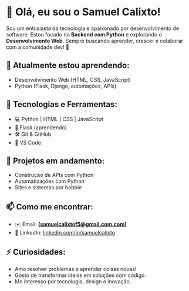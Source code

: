 # 👋 Olá, eu sou o Samuel Calixto!

Sou um entusiasta da tecnologia e apaixonado por desenvolvimento de software. Estou focado no **Backend com Python** e explorando o  **Desenvolvimento Web**. Sempre buscando aprender, crescer e colaborar com a comunidade dev! 🚀

## 🧠 Atualmente estou aprendendo:
- Desenvolvimento Web (HTML, CSS, JavaScript)
- Python (Flask, Django, automações, APIs)

## 🔧 Tecnologias e Ferramentas:
- 💻 Python | HTML | CSS | JavaScript 
- 🐍 Flask (aprendendo)
- 🛠️ Git & GitHub
- 🧰 VS Code

## 🌱 Projetos em andamento:
- Construção de APIs com Python
- Automatizações com Python
- Sites e sistemas por hobbie

## 📫 Como me encontrar:
- ✉️ Email: **[samuelcalixtof5@gmail.com.com]**
- 💼 LinkedIn: [linkedin.com/in/samuelcalixto](https://linkedin.com/in/samuelcalixto)

## ⚡ Curiosidades:
- Amo resolver problemas e aprender coisas novas!
- Gosto de transformar ideias em soluções com código.
- Me interesso por tecnologia, design e inovação.

